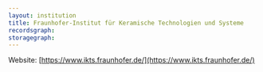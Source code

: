 ```yaml
---
layout: institution
title: Fraunhofer-Institut für Keramische Technologien und Systeme
recordsgraph: 
storagegraph: 
---
```


Website: [https://www.ikts.fraunhofer.de/](https://www.ikts.fraunhofer.de/)
